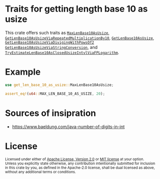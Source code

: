# Traits for getting length base 10 as usize

This crate offers such traits as [`MaxLenBase10AsUsize`], [`GetLenBase10AsUsizeViaRepeatedMultiplicationBy10`], [`GetLenBase10AsUsize`], [`GetLenBase10AsUsizeViaDivigingWithPowsOf2`]
[`GetLenBase10AsUsizeViaStringConversion`], and [`TryEstimateLenBase10AsClosedUsizeIntvlViaFPLogarithm`].

# Example

```rust
use get_len_base_10_as_usize::MaxLenBase10AsUsize;

assert_eq!(u64::MAX_LEN_BASE_10_AS_USIZE, 20);
```

# Sources of insipration

* <https://www.baeldung.com/java-number-of-digits-in-int>

# License

<sup>
Licensed under either of <a href="LICENSE-APACHE">Apache License, Version
2.0</a> or <a href="LICENSE-MIT">MIT license</a> at your option.
</sup>

<br>

<sub>
Unless you explicitly state otherwise, any contribution intentionally submitted
for inclusion in this crate by you, as defined in the Apache-2.0 license, shall
be dual licensed as above, without any additional terms or conditions.
</sub>

[`GetLenBase10AsUsize`]: https://docs.rs/get_len_base_10_as_usize/latest/get_len_base_10_as_usize/trait.GetLenBase10AsUsize.html
[`GetLenBase10AsUsizeViaRepeatedMultiplicationBy10`]: https://docs.rs/get_len_base_10_as_usize/latest/get_len_base_10_as_usize/trait.GetLenBase10AsUsizeViaRepeatedMultiplicationBy10.html
[`GetLenBase10AsUsizeViaStringConversion`]: https://docs.rs/get_len_base_10_as_usize/latest/get_len_base_10_as_usize/trait.GetLenBase10AsUsizeViaStringConversion.html
[`MaxLenBase10AsUsize`]: https://docs.rs/get_len_base_10_as_usize/latest/get_len_base_10_as_usize/trait.MaxLenBase10AsUsize.html
[`TryEstimateLenBase10AsClosedUsizeIntvlViaFPLogarithm`]: https://docs.rs/get_len_base_10_as_usize/latest/get_len_base_10_as_usize/trait.TryEstimateLenBase10AsClosedUsizeIntvlViaFPLogarithm.html
[`GetLenBase10AsUsizeViaDivigingWithPowsOf2`]: https://docs.rs/get_len_base_10_as_usize/latest/get_len_base_10_as_usize/trait.GetLenBase10AsUsizeViaDivigingWithPowsOf2.html
